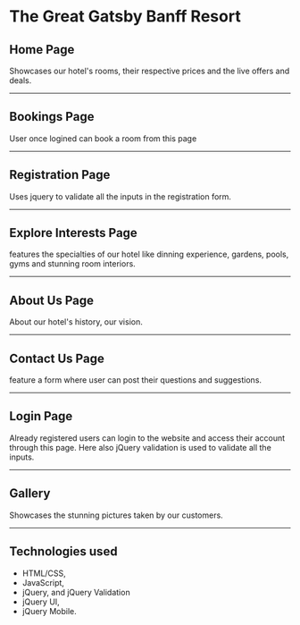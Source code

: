 # The Great Gatsby Banff Resort

## Home Page
Showcases our hotel's rooms, their respective prices and the live offers and deals.

---
## Bookings Page
User once logined can book a room from this page

----
## Registration Page
Uses jquery to validate all the inputs in the registration form.

---
## Explore Interests Page
features the specialties of our hotel like dinning experience, gardens, pools, gyms and stunning room interiors.

---
## About Us Page
About our hotel's history, our vision.

---
## Contact Us Page
feature a form where user can post their questions and suggestions. 

---
## Login Page
Already registered users can login to the website and access their account through this page. Here also jQuery validation is used to validate all the inputs.

---
## Gallery   
Showcases the stunning pictures taken by our customers.

---

## Technologies used
- HTML/CSS,  
- JavaScript,  
- jQuery, and jQuery Validation   
- jQuery UI,   
- jQuery Mobile.